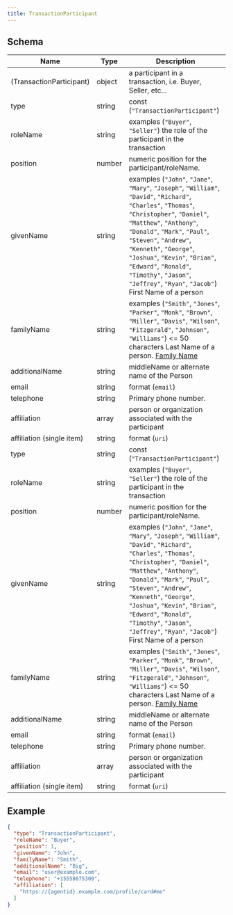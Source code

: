```yaml
---
title: TransactionParticipant
---
```

## Schema

| Name | Type | Description |
|---|---|---|
| (TransactionParticipant) | object | a participant in a transaction, i.e. Buyer, Seller, etc... |
| type | string | const (`"TransactionParticipant"`)  |
| roleName | string | examples (`"Buyer"`, `"Seller"`) the role of the participant in the transaction |
| position | number | numeric position for the participant/roleName. |
| givenName | string | examples (`"John"`, `"Jane"`, `"Mary"`, `"Joseph"`, `"William"`, `"David"`, `"Richard"`, `"Charles"`, `"Thomas"`, `"Christopher"`, `"Daniel"`, `"Matthew"`, `"Anthony"`, `"Donald"`, `"Mark"`, `"Paul"`, `"Steven"`, `"Andrew"`, `"Kenneth"`, `"George"`, `"Joshua"`, `"Kevin"`, `"Brian"`, `"Edward"`, `"Ronald"`, `"Timothy"`, `"Jason"`, `"Jeffrey"`, `"Ryan"`, `"Jacob"`) First Name of a person |
| familyName | string | examples (`"Smith"`, `"Jones"`, `"Parker"`, `"Monk"`, `"Brown"`, `"Miller"`, `"Davis"`, `"Wilson"`, `"Fitzgerald"`, `"Johnson"`, `"Williams"`) <= 50 characters Last Name of a person. [Family Name](https://schema.org/familyName) |
| additionalName | string | middleName or alternate name of the Person |
| email | string | format (`email`)  |
| telephone | string | Primary phone number. |
| affiliation | array<string> | person or organization associated with the participant |
| affiliation (single item) | string | format (`uri`)  |
| type | string | const (`"TransactionParticipant"`)  |
| roleName | string | examples (`"Buyer"`, `"Seller"`) the role of the participant in the transaction |
| position | number | numeric position for the participant/roleName. |
| givenName | string | examples (`"John"`, `"Jane"`, `"Mary"`, `"Joseph"`, `"William"`, `"David"`, `"Richard"`, `"Charles"`, `"Thomas"`, `"Christopher"`, `"Daniel"`, `"Matthew"`, `"Anthony"`, `"Donald"`, `"Mark"`, `"Paul"`, `"Steven"`, `"Andrew"`, `"Kenneth"`, `"George"`, `"Joshua"`, `"Kevin"`, `"Brian"`, `"Edward"`, `"Ronald"`, `"Timothy"`, `"Jason"`, `"Jeffrey"`, `"Ryan"`, `"Jacob"`) First Name of a person |
| familyName | string | examples (`"Smith"`, `"Jones"`, `"Parker"`, `"Monk"`, `"Brown"`, `"Miller"`, `"Davis"`, `"Wilson"`, `"Fitzgerald"`, `"Johnson"`, `"Williams"`) <= 50 characters Last Name of a person. [Family Name](https://schema.org/familyName) |
| additionalName | string | middleName or alternate name of the Person |
| email | string | format (`email`)  |
| telephone | string | Primary phone number. |
| affiliation | array<string> | person or organization associated with the participant |
| affiliation (single item) | string | format (`uri`)  |

## Example



```json
{
  "type": "TransactionParticipant",
  "roleName": "Buyer",
  "position": 1,
  "givenName": "John",
  "familyName": "Smith",
  "additionalName": "Big",
  "email": "user@example.com",
  "telephone": "+15558675309",
  "affiliation": [
    "https://{agentid}.example.com/profile/card#me"
  ]
}
```
